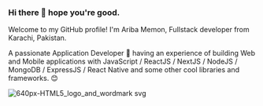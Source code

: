 ### Hi there 👋 hope you're good.
Welcome to my GitHub profile!
I'm Ariba Memon, Fullstack developer from  Karachi, Pakistan.

A passionate Application Developer 🚀 having an experience of building Web and Mobile applications with JavaScript / ReactJS / NextJS / NodeJS / MongoDB / ExpressJS / React Native and some other cool libraries and frameworks. 😊
 
 
![640px-HTML5_logo_and_wordmark svg](https://user-images.githubusercontent.com/76126161/149657283-cccbd2c3-40c5-464b-9e55-eca5c89ff269.png)
